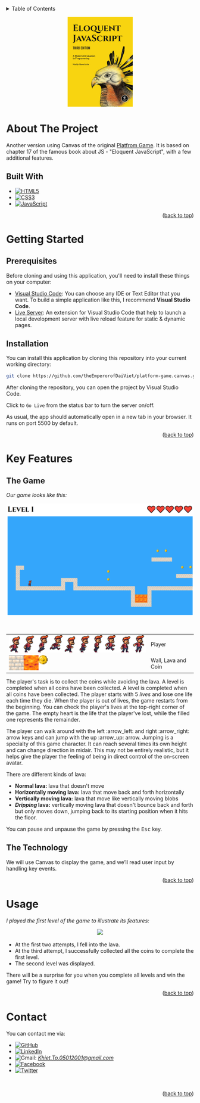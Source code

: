 <a name="readme-top"></a>
<!-- TABLE OF CONTENTS -->
<details>
  <summary>Table of Contents</summary>
  <ol>
    <li>
      <a href="#about-the-project">About The Project</a>
      <ul>
        <li><a href="#built-with">Built With</a></li>
      </ul>
    </li>
    <li>
      <a href="#getting-started">Getting Started</a>
      <ul>
        <li><a href="#prerequisites">Prerequisites</a></li>
        <li><a href="#installation">Installation</a></li>
      </ul>
    </li>
    <li><a href="#key-features">Key Features
      <ul>
        <li><a href="#the-game">The Game</a></li>
        <li><a href="#the-technology">The Technology</a></li>
      </ul>    
    </li>
    <li><a href="#usage">Usage</a></li>
    <li><a href="#contact">Contact</a></li>
  </ol>
</details>

<p align="center">
    <img src="images\cover.jpg" width="175">
</p>

# About The Project
Another version using Canvas of the original [Platfrom Game](https://github.com/theEmperorofDaiViet/platform-game). It is based on chapter 17 of the famous book about JS - "Eloquent JavaScript", with a few additional features.

## Built With
* [![HTML5][HTML5-shield]][HTML5-url]
* [![CSS3][CSS3-shield]][CSS3-url]
* [![JavaScript][JavaScript-shield]][JavaScript-url]

<p align="right">(<a href="#readme-top">back to top</a>)</p>

# Getting Started

## Prerequisites
Before cloning and using this application, you'll need to install these things on your computer:
* [Visual Studio Code](https://code.visualstudio.com/download): You can choose any IDE or Text Editor that you want. To build a simple application like this, I recommend <b>Visual Studio Code</b>.
* [Live Server](https://marketplace.visualstudio.com/items?itemName=ritwickdey.LiveServer): An extension for Visual Studio Code that help to launch a local development server with live reload feature for static & dynamic pages.

## Installation
You can install this application by cloning this repository into your current working directory:
```sh
git clone https://github.com/theEmperorofDaiViet/platform-game.canvas.git
```
After cloning the repository, you can open the project by Visual Studio Code.

Click to <code>Go Live</code> from the status bar to turn the server on/off.

As usual, the app should automatically open in a new tab in your browser. It runs on port 5500 by default.

<p align="right">(<a href="#readme-top">back to top</a>)</p>

# Key Features

## The Game
<i>Our game looks like this:</i>
<p align="center">
    <img src="images\thegame.png" width="720">
</p>
<br/>
<table align="center">
    <tr>
        <td><img src="images\player.png" width="480"></td>
        <td>Player</td>
    </tr>
    <tr>
        <td><img src="images\sprites.png" width="104"></td>
        <td>Wall, Lava and Coin</td>
    </tr>
</table>


<p>The player's task is to collect the coins while avoiding the lava. A level is completed when all coins have been collected. A level is completed when all coins have been collected. The player starts with 5 <i>lives</i> and lose one life each time they die. When the player is out of lives, the game restarts from the beginning. You can check the player's lives at the top-right corner of the game. The empty heart is the life that the player've lost, while the filled one represents the remainder.</p>

<p>The player can walk around with the left :arrow_left: and right :arrow_right: arrow keys and can jump with the up :arrow_up: arrow. Jumping is a specialty of this game character. It can reach several times its own height and can change direction in midair. This may not be entirely realistic, but it helps give the player the feeling of being in direct control of the on-screen avatar.</p>

There are different kinds of lava:
  - <b>Normal lava:</b> lava that doesn't move
  - <b>Horizontally moving lava:</b> lava that move back and forth horizontally
  - <b>Vertically moving lava:</b> lava that move like vertically moving blobs
  - <b><i>Dripping</i> lava:</b> vertically moving lava that doesn't bounce back and forth but only moves down, jumping back to its starting position when it hits the floor.

<p>You can pause and unpause the game by pressing the <kbd>Esc</kbd> key.</p>

## The Technology

<p>We will use Canvas to display the game, and we’ll read user input by handling key events.</p>

<p align="right">(<a href="#readme-top">back to top</a>)</p>

# Usage
<i>I played the first level of the game to illustrate its features:</i>

<p align="center">
    <img src="images\example.gif">
</p>

- At the first two attempts, I fell into the lava.
- At the third attempt, I successfully collected all the coins to complete the first level.
- The second level was displayed.

There will be a surprise for you when you complete all levels and win the game! Try to figure it out!

<p align="right">(<a href="#readme-top">back to top</a>)</p>

# Contact

You can contact me via:
* [![GitHub][GitHub-shield]][GitHub-url]
* [![LinkedIn][LinkedIn-shield]][LinkedIn-url]
* ![Gmail][Gmail-shield]:&nbsp;<i>Khiet.To.05012001@gmail.com</i>
* [![Facebook][Facebook-shield]][Facebook-url]
* [![Twitter][Twitter-shield]][Twitter-url]

<br/>
<p align="right">(<a href="#readme-top">back to top</a>)</p>

<!-- MARKDOWN LINKS & IMAGES -->
<!-- Tech stack -->
[HTML5-shield]: https://img.shields.io/badge/html5-%23E34F26.svg?style=for-the-badge&logo=html5&logoColor=white
[HTML5-url]: https://www.w3.org/html/
[CSS3-shield]: https://img.shields.io/badge/css3-%231572B6.svg?style=for-the-badge&logo=css3&logoColor=white
[CSS3-url]: https://www.w3.org/Style/CSS/
[JavaScript-shield]: https://img.shields.io/badge/JavaScript-323330?style=for-the-badge&logo=javascript&logoColor=F7DF1E
[JavaScript-url]: https://www.ecma-international.org/

<!-- Contact -->
[GitHub-shield]: https://img.shields.io/badge/github-%23121011.svg?style=for-the-badge&logo=github&logoColor=white
[GitHub-url]: https://github.com/theEmperorofDaiViet
[LinkedIn-shield]: https://img.shields.io/badge/linkedin-%230077B5.svg?style=for-the-badge&logo=linkedin&logoColor=white
[LinkedIn-url]: https://www.linkedin.com/in/khiet-to/
[Gmail-shield]: https://img.shields.io/badge/Gmail-D14836?style=for-the-badge&logo=gmail&logoColor=white
[Facebook-shield]: https://img.shields.io/badge/Facebook-%231877F2.svg?style=for-the-badge&logo=Facebook&logoColor=white
[Facebook-url]: https://www.facebook.com/Khiet.To.Official/
[Twitter-shield]: https://img.shields.io/badge/Twitter-%231DA1F2.svg?style=for-the-badge&logo=Twitter&logoColor=white
[Twitter-url]: https://twitter.com/KhietTo